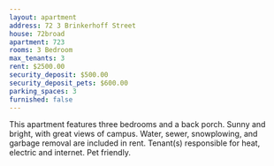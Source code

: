 ```yaml
---
layout: apartment
address: 72 3 Brinkerhoff Street
house: 72broad
apartment: 723
rooms: 3 Bedroom
max_tenants: 3
rent: $2500.00
security_deposit: $500.00
security_deposit_pets: $600.00
parking_spaces: 3
furnished: false
---
```


This apartment features three bedrooms and a back porch.
Sunny and bright, with great views of campus. Water, sewer, snowplowing,
and garbage removal are included in rent. Tenant(s) responsible for heat, electric and internet. Pet friendly.